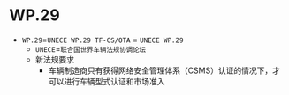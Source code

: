 # WP.29

* `WP.29`=`UNECE WP.29 TF-CS/OTA` = `UNECE WP.29`
  * `UNECE`=`联合国世界车辆法规协调论坛`
  * 新法规要求
    * 车辆制造商只有获得网络安全管理体系（CSMS）认证的情况下，才可以进行车辆型式认证和市场准入
